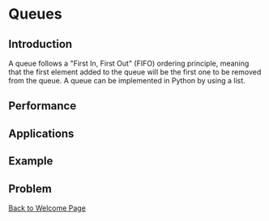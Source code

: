 # Queues

## Introduction

A queue follows a "First In, First Out" (FIFO) ordering principle, meaning that the first element added to the queue will be the first one to be removed from the queue. A queue can be implemented in Python by using a list.

## Performance

## Applications

## Example

## Problem

[Back to Welcome Page](0-welcome.md)